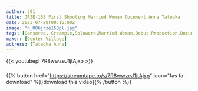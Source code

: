 ```yaml
---
author: j91
title: JRZE-158 First Shooting Married Woman Document Anna Tateoka
date: 2023-07-20T00:16:00Z
image: "h_086jrze158pl.jpg"
tags: [Censored, Creampie,Solowork,Married Woman,Debut Production,Documentary,Mature Woman	]
maker: [Center Village]
actress: [Tateoka Anna]
---
```



{{< youtubepl 7R8wwzeJ1jtAjxp >}}
###

{{% button href="https://streamtape.to/v/7R8wwzeJ1jtAjxp" icon="fas fa-download" %}}download this video{{% /button %}}
